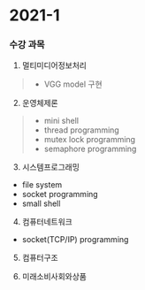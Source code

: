 # 2021-1
### 수강 과목 
1. 멀티미디어정보처리
> - VGG model 구현

2. 운영체제론 
> - mini shell
> - thread programming
> - mutex lock programming
> - semaphore programming

3. 시스템프로그래밍 
- file system
- socket programming
- small shell

4. 컴퓨터네트워크
- socket(TCP/IP) programming

5. 컴퓨터구조

6. 미래소비사회와상품
